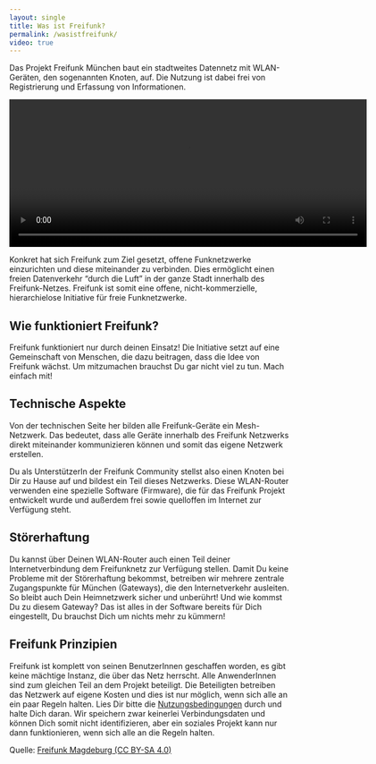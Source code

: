 ```yaml
---
layout: single
title: Was ist Freifunk?
permalink: /wasistfreifunk/
video: true
---
```


Das Projekt Freifunk München baut ein stadtweites Datennetz mit WLAN-Geräten, den sogenannten Knoten, auf. Die Nutzung ist dabei frei von Registrierung und Erfassung von Informationen.

<p>
<video
    id="ffmuc"
    class="video-js"
    controls
    width="640"
    height="264"
    preload="auto"
    class="video-js vjs-default-skin col-xs-12"
    data-setup="{}"
  >
    <source src="/assets/media/freifunk.mp4" type="video/mp4">
    <source src="/assets/media/freifunk.webm" type="video/webm">
  </video>
</p>
Konkret hat sich Freifunk zum Ziel gesetzt, offene Funknetzwerke einzurichten und diese miteinander zu verbinden. Dies ermöglicht einen freien Datenverkehr “durch die Luft” in der ganze Stadt innerhalb des Freifunk-Netzes. Freifunk ist somit eine offene, nicht-kommerzielle, hierarchielose Initiative für freie Funknetzwerke.

## Wie funktioniert Freifunk?

Freifunk funktioniert nur durch deinen Einsatz! Die Initiative setzt auf eine Gemeinschaft von Menschen, die dazu beitragen, dass die Idee von Freifunk wächst. Um mitzumachen brauchst Du gar nicht viel zu tun. Mach einfach mit!

## Technische Aspekte

Von der technischen Seite her bilden alle Freifunk-Geräte ein Mesh-Netzwerk. Das bedeutet, dass alle Geräte innerhalb des Freifunk Netzwerks direkt miteinander kommunizieren können und somit das eigene Netzwerk erstellen.

Du als UnterstützerIn der Freifunk Community stellst also einen Knoten bei Dir zu Hause auf und bildest ein Teil dieses Netzwerks. Diese WLAN-Router verwenden eine spezielle Software (Firmware), die für das Freifunk Projekt entwickelt wurde und außerdem frei sowie quelloffen im Internet zur Verfügung steht.

## Störerhaftung

Du kannst über Deinen WLAN-Router auch einen Teil deiner Internetverbindung dem Freifunknetz zur Verfügung stellen. Damit Du keine Probleme mit der Störerhaftung bekommst, betreiben wir mehrere zentrale Zugangspunkte für München (Gateways), die den Internetverkehr ausleiten. So bleibt auch Dein Heimnetzwerk sicher und unberührt! Und wie kommst Du zu diesem Gateway? Das ist alles in der Software bereits für Dich eingestellt, Du brauchst Dich um nichts mehr zu kümmern!

## Freifunk Prinzipien

Freifunk ist komplett von seinen BenutzerInnen geschaffen worden, es gibt keine mächtige Instanz, die über das Netz herrscht. Alle AnwenderInnen sind zum gleichen Teil an dem Projekt beteiligt. Die Beteiligten betreiben das Netzwerk auf eigene Kosten und dies ist nur möglich, wenn sich alle an ein paar Regeln halten. Lies Dir bitte die [Nutzungsbedingungen](https://ffmuc.net/nutzungsbedingungen/) durch und halte Dich daran. Wir speichern zwar keinerlei Verbindungsdaten und können Dich somit nicht identifizieren, aber ein soziales Projekt kann nur dann funktionieren, wenn sich alle an die Regeln halten.

Quelle: [Freifunk Magdeburg (CC BY-SA 4.0)](https://md.freifunk.net)
